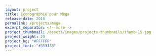 ```yaml
---
layout: project
title: Iconographie pour Mega
release-date: 2018
permalink: /projects/mega
excerpt_separator: <!--more-->
project_thumbnail: /assets/images/projects-thumbnails/thumb-15.jpg
project_weight: 20
project_bg: "#FFFFFF"
project_font: "#333333"
---
```

